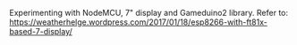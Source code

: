 Experimenting with NodeMCU, 7" display and Gameduino2 library.
Refer to: https://weatherhelge.wordpress.com/2017/01/18/esp8266-with-ft81x-based-7-display/
